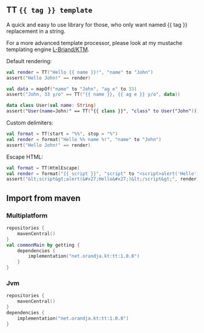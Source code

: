 ## TT `{{ tag }} template`

A quick and easy to use library for those, who only want named {{ tag }} replacement in a string.

For a more advanced template processor, please look at my mustache templating
engine [L-Briand/KTM](https://github.com/L-Briand/KTM).

Default rendering:

```kotlin
val render = TT("Hello {{ name }}!", "name" to "John")
assert("Hello John!" == render)

val data = mapOf("name" to "John", "ag e" to 33)
assert("John, 33 y/o" == TT("{{ name }}, {{ ag e }} y/o", data))

data class User(val name: String)
assert("User(name=John)" == TT("{{ class }}", "class" to User("John")))
```

Custom delimiters:

```kotlin
val format = TT(start = "%%", stop = "%")
val render = format("Hello %% name %!", "name" to "John")
assert("Hello John!" == render)
```

Escape HTML:

```kotlin
val format = TT(HtmlEscape)
val render = format("{{ script }}", "script" to "<script>alert('Hello')</script>")
assert("&lt;script&gt;alert(&#x27;Hello&#x27;)&lt;/script&gt;", render)
```

## Import from maven

### Multiplatform

```kotlin
repositories {
    mavenCentral()
}
val commonMain by getting {
    dependencies {
        implementation("net.orandja.kt:tt:1.0.0")
    }
}
```

### Jvm

```kotlin
repositories {
    mavenCentral()
}
dependencies {
    implementation("net.orandja.kt:tt:1.0.0")
}
```
